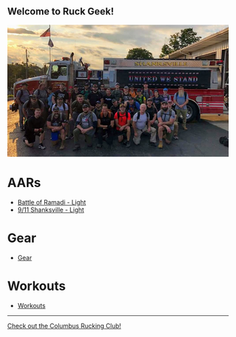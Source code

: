 ## Welcome to Ruck Geek!

![Shanksville Light Class Photo](images/FB_IMG_1568023064863.jpg "Shanksville Light Class Photo")

# AARs
* [Battle of Ramadi - Light](2019/06/battle-of-ramadi-light.MD)
* [9/11 Shanksville - Light]()

# Gear
* [Gear]()

# Workouts
* [Workouts]()

---

[Check out the Columbus Rucking Club!](https://www.facebook.com/columbusruckingclub/)
